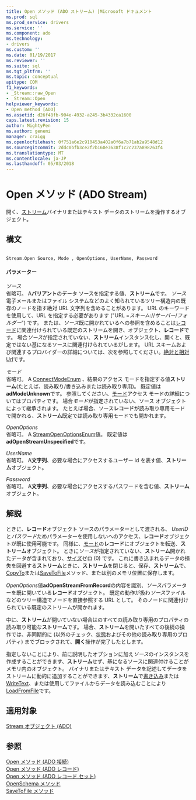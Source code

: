 ```yaml
---
title: Open メソッド (ADO ストリーム) |Microsoft ドキュメント
ms.prod: sql
ms.prod_service: drivers
ms.service: ''
ms.component: ado
ms.technology:
- drivers
ms.custom: ''
ms.date: 01/19/2017
ms.reviewer: ''
ms.suite: sql
ms.tgt_pltfrm: ''
ms.topic: conceptual
apitype: COM
f1_keywords:
- _Stream::raw_Open
- _Stream::Open
helpviewer_keywords:
- Open method [ADO]
ms.assetid: d26f48fb-904e-4932-a245-3b4332ca1600
caps.latest.revision: 15
author: MightyPen
ms.author: genemi
manager: craigg
ms.openlocfilehash: 0f751a6e2c910453a402a0f6a7b71ab2a9548d12
ms.sourcegitcommit: 2ddc0bfb3ce2f2b160e3638f1c2c237a898263f4
ms.translationtype: MT
ms.contentlocale: ja-JP
ms.lasthandoff: 05/03/2018
---
```

# <a name="open-method-ado-stream"></a>Open メソッド (ADO Stream)
開く、[ストリーム](../../../ado/reference/ado-api/stream-object-ado.md)バイナリまたはテキスト データのストリームを操作するオブジェクト。  
  
## <a name="syntax"></a>構文  
  
```  
  
Stream.Open Source, Mode , OpenOptions, UserName, Password  
```  
  
#### <a name="parameters"></a>パラメーター  
 *ソース*  
 省略可。 A**バリアント**のデータ ソースを指定する値、**ストリーム**です。 *ソース*電子メールまたはファイル システムなどのよく知られているツリー構造内の既存のノードを指す絶対 URL 文字列を含めることがあります。 URL のキーワードを使用して、URL を指定する必要があります ("URL =*スキーム*://*サーバー*/*フォルダー*") です。 または、*ソース*既に開かれているへの参照を含めることは[レコード](../../../ado/reference/ado-api/record-object-ado.md)に関連付けられている既定のストリームを開き、オブジェクト、**レコード**です。 場合*ソース*が指定されていない、**ストリーム**インスタンス化し、開くと、既定ではない基になるソースに関連付けられているがします。 URL スキームおよび関連するプロバイダーの詳細については、次を参照してください。[絶対と相対 Url](../../../ado/guide/data/absolute-and-relative-urls.md)です。  
  
 *モード*  
 省略可。 A [ConnectModeEnum](../../../ado/reference/ado-api/connectmodeenum.md) 、結果のアクセス モードを指定する値**ストリーム**(たとえば、読み取り/書き込みまたは読み取り専用)。 既定値は**adModeUnknown**です。 参照してください、[モード](../../../ado/reference/ado-api/mode-property-ado.md)アクセス モードの詳細についてはプロパティです。 場合*モード*が指定されていない、ソース オブジェクトによって継承されます。 たとえば場合、ソース**レコード**が読み取り専用モードで開かれる、**ストリーム**既定では読み取り専用モードでも開かれます。  
  
 *OpenOptions*  
 省略可。 A [StreamOpenOptionsEnum](../../../ado/reference/ado-api/streamopenoptionsenum.md)値。 既定値は**adOpenStreamUnspecified**です。  
  
 *UserName*  
 省略可。 A**文字列**、必要な場合にアクセスするユーザー id を表す値、**ストリーム**オブジェクト。  
  
 *Password*  
 省略可。 A**文字列**、必要な場合にアクセスするパスワードを含む値、**ストリーム**オブジェクト。  
  
## <a name="remarks"></a>解説  
 ときに、**レコード**オブジェクト ソースのパラメーターとして渡される、 *UserID*と*パスワード*ためパラメーターを使用しないへのアクセス、**レコード**オブジェクトが既に使用可能です。 同様に、[モード](../../../ado/reference/ado-api/mode-property-ado.md)の**レコード**にオブジェクトを転送、**ストリーム**オブジェクト。 ときに*ソース*が指定されていない、**ストリーム**開かれたデータが含まれており、[サイズ](../../../ado/reference/ado-api/size-property-ado-stream.md)ゼロ (0) です。 これに書き込まれるデータの損失を回避する**ストリーム**ときに、**ストリーム**を閉じると、保存、**ストリーム**で、 [CopyTo](../../../ado/reference/ado-api/copyto-method-ado.md)または[SaveToFile](../../../ado/reference/ado-api/savetofile-method.md)メソッド、または別のメモリ位置に保存します。  
  
 *OpenOptions*値**adOpenStreamFromRecord**の内容を識別、*ソース*パラメーターを既に開いている**レコード**オブジェクト。 既定の動作が扱わ*ソース*ファイルなどのツリー構造でノードを直接参照する URL として。 そのノードに関連付けられている既定のストリームが開かれます。  
  
 中に、**ストリーム**が開いていない場合はのすべての読み取り専用のプロパティの読み取り可能な**ストリーム**です。 場合、**ストリーム**を開いたすべての後続の操作では、非同期的に (以外のチェック、[状態](../../../ado/reference/ado-api/state-property-ado.md)およびその他の読み取り専用のプロパティ) までブロックされて、**開く**操作が完了したとします。  
  
 指定しないことにより、前に説明したオプションに加え*ソース*のインスタンスを作成することができます、**ストリーム**せず、基になるソースに関連付けることがメモリ内のオブジェクト。 バイナリまたはテキスト データを記述してデータをストリームに動的に追加することができます、**ストリーム**で[書き込み](../../../ado/reference/ado-api/write-method.md)または[WriteText](../../../ado/reference/ado-api/writetext-method.md)、または使用してファイルからデータを読み込むことにより[LoadFromFile](../../../ado/reference/ado-api/loadfromfile-method-ado.md)です。  
  
## <a name="applies-to"></a>適用対象  
 [Stream オブジェクト (ADO)](../../../ado/reference/ado-api/stream-object-ado.md)  
  
## <a name="see-also"></a>参照  
 [Open メソッド (ADO 接続)](../../../ado/reference/ado-api/open-method-ado-connection.md)   
 [Open メソッド (ADO レコード)](../../../ado/reference/ado-api/open-method-ado-record.md)   
 [Open メソッド (ADO レコード セット)](../../../ado/reference/ado-api/open-method-ado-recordset.md)   
 [OpenSchema メソッド](../../../ado/reference/ado-api/openschema-method.md)   
 [SaveToFile メソッド](../../../ado/reference/ado-api/savetofile-method.md)
